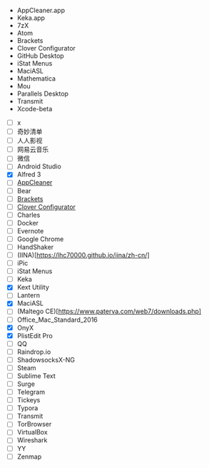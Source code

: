 - AppCleaner.app
- Keka.app
- 7zX
- Atom
- Brackets
- Clover Configurator
- GitHub Desktop
- iStat Menus
- MaciASL
- Mathematica
- Mou
- Parallels Desktop
- Transmit
- Xcode-beta
- [ ] x
- [ ] 奇妙清单
- [ ] 人人影视
- [ ] 网易云音乐
- [ ] 微信
- [ ] Android Studio
- [x] Alfred 3
- [ ] [AppCleaner](https://freemacsoft.net/appcleaner/)
- [ ] Bear
- [ ] [Brackets](https://github.com/bomsy/brackets-compare)
- [ ] [Clover Configurator](https://www.tonymacx86.com/resources/clover-configurator.335/)
- [ ] Charles
- [ ] Docker
- [ ] Evernote
- [ ] Google Chrome
- [ ] HandShaker
- [ ] (IINA)[https://lhc70000.github.io/iina/zh-cn/]
- [ ] iPic
- [ ] iStat Menus
- [ ] Keka
- [x] Kext Utility
- [ ] Lantern
- [x] MaciASL
- [ ] (Maltego CE)[https://www.paterva.com/web7/downloads.php]
- [ ] Office_Mac_Standard_2016
- [x] OnyX
- [x] PlistEdit Pro
- [ ] QQ
- [ ] Raindrop.io
- [ ] ShadowsocksX-NG
- [ ] Steam
- [ ] Sublime Text
- [ ] Surge
- [ ] Telegram
- [ ] Tickeys
- [ ] Typora
- [ ] Transmit
- [ ] TorBrowser
- [ ] VirtualBox
- [ ] Wireshark
- [ ] YY
- [ ] Zenmap
